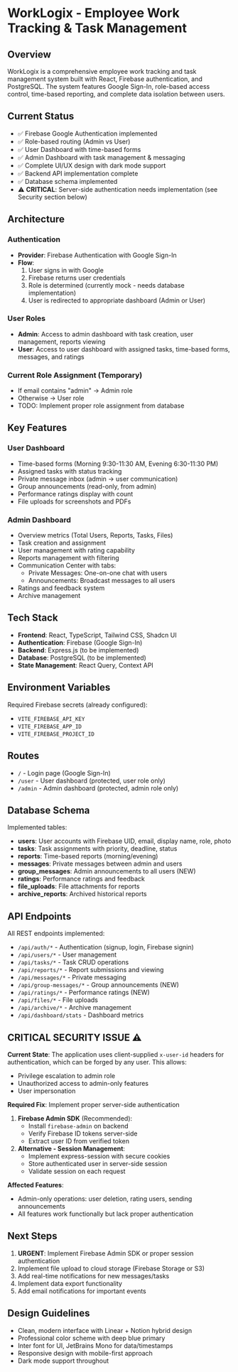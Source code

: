 # WorkLogix - Employee Work Tracking & Task Management

## Overview

WorkLogix is a comprehensive employee work tracking and task management system built with React, Firebase authentication, and PostgreSQL. The system features Google Sign-In, role-based access control, time-based reporting, and complete data isolation between users.

## Current Status

-   ✅ Firebase Google Authentication implemented
-   ✅ Role-based routing (Admin vs User)
-   ✅ User Dashboard with time-based forms
-   ✅ Admin Dashboard with task management & messaging
-   ✅ Complete UI/UX design with dark mode support
-   ✅ Backend API implementation complete
-   ✅ Database schema implemented
-   ⚠️ **CRITICAL**: Server-side authentication needs implementation (see Security section below)

## Architecture

### Authentication

-   **Provider**: Firebase Authentication with Google Sign-In
-   **Flow**:
    1. User signs in with Google
    2. Firebase returns user credentials
    3. Role is determined (currently mock - needs database implementation)
    4. User is redirected to appropriate dashboard (Admin or User)

### User Roles

-   **Admin**: Access to admin dashboard with task creation, user management, reports viewing
-   **User**: Access to user dashboard with assigned tasks, time-based forms, messages, and ratings

### Current Role Assignment (Temporary)

-   If email contains "admin" → Admin role
-   Otherwise → User role
-   TODO: Implement proper role assignment from database

## Key Features

### User Dashboard

-   Time-based forms (Morning 9:30-11:30 AM, Evening 6:30-11:30 PM)
-   Assigned tasks with status tracking
-   Private message inbox (admin → user communication)
-   Group announcements (read-only, from admin)
-   Performance ratings display with count
-   File uploads for screenshots and PDFs

### Admin Dashboard

-   Overview metrics (Total Users, Reports, Tasks, Files)
-   Task creation and assignment
-   User management with rating capability
-   Reports management with filtering
-   Communication Center with tabs:
    -   Private Messages: One-on-one chat with users
    -   Announcements: Broadcast messages to all users
-   Ratings and feedback system
-   Archive management

## Tech Stack

-   **Frontend**: React, TypeScript, Tailwind CSS, Shadcn UI
-   **Authentication**: Firebase (Google Sign-In)
-   **Backend**: Express.js (to be implemented)
-   **Database**: PostgreSQL (to be implemented)
-   **State Management**: React Query, Context API

## Environment Variables

Required Firebase secrets (already configured):

-   `VITE_FIREBASE_API_KEY`
-   `VITE_FIREBASE_APP_ID`
-   `VITE_FIREBASE_PROJECT_ID`

## Routes

-   `/` - Login page (Google Sign-In)
-   `/user` - User dashboard (protected, user role only)
-   `/admin` - Admin dashboard (protected, admin role only)

## Database Schema

Implemented tables:

-   **users**: User accounts with Firebase UID, email, display name, role, photo
-   **tasks**: Task assignments with priority, deadline, status
-   **reports**: Time-based reports (morning/evening)
-   **messages**: Private messages between admin and users
-   **group_messages**: Admin announcements to all users (NEW)
-   **ratings**: Performance ratings and feedback
-   **file_uploads**: File attachments for reports
-   **archive_reports**: Archived historical reports

## API Endpoints

All REST endpoints implemented:

-   `/api/auth/*` - Authentication (signup, login, Firebase signin)
-   `/api/users/*` - User management
-   `/api/tasks/*` - Task CRUD operations
-   `/api/reports/*` - Report submissions and viewing
-   `/api/messages/*` - Private messaging
-   `/api/group-messages/*` - Group announcements (NEW)
-   `/api/ratings/*` - Performance ratings (NEW)
-   `/api/files/*` - File uploads
-   `/api/archive/*` - Archive management
-   `/api/dashboard/stats` - Dashboard metrics

## CRITICAL SECURITY ISSUE ⚠️

**Current State**: The application uses client-supplied `x-user-id` headers for authentication, which can be forged by any user. This allows:

-   Privilege escalation to admin role
-   Unauthorized access to admin-only features
-   User impersonation

**Required Fix**: Implement proper server-side authentication

1. **Firebase Admin SDK** (Recommended):
    - Install `firebase-admin` on backend
    - Verify Firebase ID tokens server-side
    - Extract user ID from verified token
2. **Alternative - Session Management**:
    - Implement express-session with secure cookies
    - Store authenticated user in server-side session
    - Validate session on each request

**Affected Features**:

-   Admin-only operations: user deletion, rating users, sending announcements
-   All features work functionally but lack proper authentication

## Next Steps

1. **URGENT**: Implement Firebase Admin SDK or proper session authentication
2. Implement file upload to cloud storage (Firebase Storage or S3)
3. Add real-time notifications for new messages/tasks
4. Implement data export functionality
5. Add email notifications for important events

## Design Guidelines

-   Clean, modern interface with Linear + Notion hybrid design
-   Professional color scheme with deep blue primary
-   Inter font for UI, JetBrains Mono for data/timestamps
-   Responsive design with mobile-first approach
-   Dark mode support throughout
